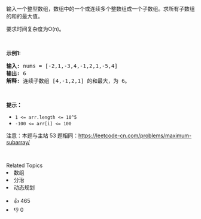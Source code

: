 <p>输入一个整型数组，数组中的一个或连续多个整数组成一个子数组。求所有子数组的和的最大值。</p>

<p>要求时间复杂度为O(n)。</p>

<p>&nbsp;</p>

<p><strong>示例1:</strong></p>

<pre><strong>输入:</strong> nums = [-2,1,-3,4,-1,2,1,-5,4]
<strong>输出:</strong> 6
<strong>解释:</strong>&nbsp;连续子数组&nbsp;[4,-1,2,1] 的和最大，为&nbsp;6。</pre>

<p>&nbsp;</p>

<p><strong>提示：</strong></p>

<ul>
	<li><code>1 &lt;=&nbsp;arr.length &lt;= 10^5</code></li>
	<li><code>-100 &lt;= arr[i] &lt;= 100</code></li>
</ul>

<p>注意：本题与主站 53 题相同：<a href="https://leetcode-cn.com/problems/maximum-subarray/">https://leetcode-cn.com/problems/maximum-subarray/</a></p>

<p>&nbsp;</p>
<div><div>Related Topics</div><div><li>数组</li><li>分治</li><li>动态规划</li></div></div><br><div><li>👍 465</li><li>👎 0</li></div>